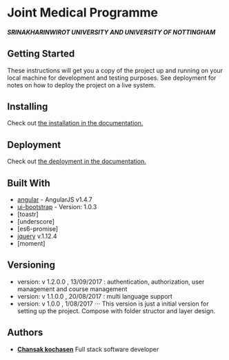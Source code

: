 # Joint Medical Programme 
##### SRINAKHARINWIROT UNIVERSITY AND UNIVERSITY OF NOTTINGHAM

## Getting Started

These instructions will get you a copy of the project up and running on your local machine for development and testing purposes. See deployment for notes on how to deploy the project on a live system.

## Installing

Check out 
[the installation in the documentation.](https://github.com/chansak/swu/tree/master/document/installation.md)

## Deployment

Check out 
[the deployment in the documentation.](https://github.com/chansak/swu/tree/master/document/deployment.md)

## Built With

* [angular](http://angularjs.org) - AngularJS v1.4.7
* [ui-bootstrap](http://angular-ui.github.io/bootstrap/) - Version: 1.0.3
* [toastr]
* [underscore]
* [es6-promise]
* [jquery](http://jquery.com/) v.1.12.4
* [moment]

## Versioning
* version: v 1.2.0.0 , 13/09/2017 : authentication, authorization, user management and course management
* version: v 1.1.0.0 , 20/08/2017 : multi language support
* version: v 1.0.0 , 1/08/2017
⋅⋅⋅ This version is just a initial version for setting up the project. Compose with folder structor and layer design.

## Authors
 
* **[Chansak kochasen](https://github.com/chansak)** Full stack software developer
